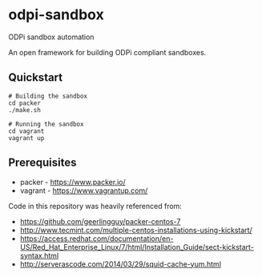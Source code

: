 # odpi-sandbox
ODPi sandbox automation

An open framework for building ODPi compliant sandboxes.

Quickstart
----------

````shell
# Building the sandbox
cd packer
./make.sh
````

````shell
# Running the sandbox
cd vagrant
vagrant up
````

Prerequisites
-----------
* packer - https://www.packer.io/
* vagrant - https://www.vagrantup.com/


Code in this repository was heavily referenced from:
* https://github.com/geerlingguy/packer-centos-7
* http://www.tecmint.com/multiple-centos-installations-using-kickstart/
* https://access.redhat.com/documentation/en-US/Red_Hat_Enterprise_Linux/7/html/Installation_Guide/sect-kickstart-syntax.html
* http://serverascode.com/2014/03/29/squid-cache-yum.html


